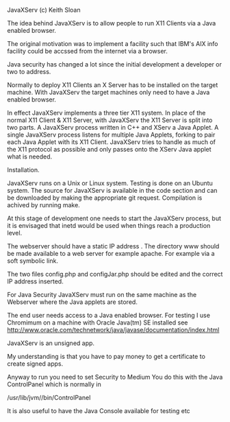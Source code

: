 JavaXServ (c) Keith Sloan

The idea behind JavaXServ is to allow people to run X11 Clients via a Java enabled browser.

The original motivation was to implement a facility such that IBM's AIX info facility could be accssed from the internet via a browser.

Java security has changed a lot since the initial development a developer or two to address.

Normally to deploy X11 Clients an X Server has to be installed on the target machine. With JavaXServ the target machines only need to have a Java enabled browser.

In effect JavaXServ implements a three tier X11 system. In place of the normal X11 Client & X11 Server, with JavaXServ the X11 Server is split into two parts. A JavaXServ process written in C++ and XServ a Java Applet. A single JavaXServ process listens for multiple Java Applets, forking to pair each Java Applet with its X11 Client. JavaXServ tries to handle as much of the X11 protocol as possible and only passes onto the XServ Java applet what is needed.

Installation.

JavaXServ runs on a Unix or Linux system. Testing is done on an Ubuntu system.
The source for JavaXServ is available in the code section and can be downloaded by making the appropriate git request. Compilation is achived by running make.

At this stage of development one needs to start the JavaXServ process, but it is envisaged that inetd would be used when things reach a production level.

The webserver should have a static IP address
.
The directory www should be made available to a web server for example apache. For example via a soft symbolic link.

The two files config.php and configJar.php should be edited and the
correct IP address inserted.

For Java Security JavaXServ must run on the same machine as the Webserver where the Java applets are stored.

The end user needs access to a Java enabled browser. For testing I use Chromimum on a machine with Oracle Java(tm) SE installed see http://www.oracle.com/technetwork/java/javase/documentation/index.html

JavaXServ is an unsigned app.

My understanding is that you have to pay money to get a certificate to
create signed apps.

Anyway to run you need to set Security to Medium
You do this with the Java ControlPanel
which is normally in

   /usr/lib/jvm/<java version>/bin/ControlPanel


It is also useful to have the Java Console available for testing etc


